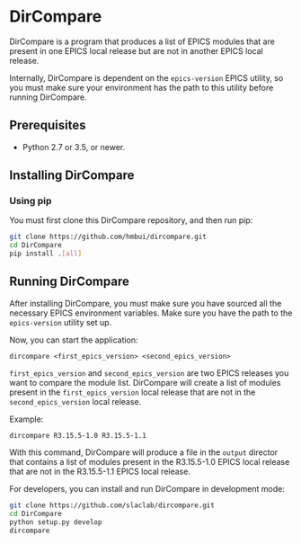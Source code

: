 # DirCompare

DirCompare is a program that produces a list of EPICS modules that are present in one EPICS local release but are not in another EPICS local release.

Internally, DirCompare is dependent on the ```epics-version``` EPICS utility, so you must make sure your environment has the path to this utility before running DirCompare.

## Prerequisites
* Python 2.7 or 3.5, or newer.

## Installing DirCompare
### Using pip
You must first clone this DirCompare repository, and then run pip:

```sh
git clone https://github.com/hmbui/dircompare.git
cd DirCompare
pip install .[all]
```

## Running DirCompare
After installing DirCompare, you must make sure you have sourced all the necessary EPICS environment variables. Make sure you have the path to the ```epics-version``` utility set up.

Now, you can start the application:

```dircompare <first_epics_version> <second_epics_version>```

```first_epics_version``` and ```second_epics_version``` are two EPICS releases you want to compare the module list. DirCompare will create a list of modules present in the ```first_epics_version``` local release that are not in the ```second_epics_version``` local release.

Example:

```dircompare R3.15.5-1.0 R3.15.5-1.1```

With this command, DirCompare will produce a file in the ```output``` director that contains a list of modules present in the R3.15.5-1.0 EPICS local release that are not in the R3.15.5-1.1 EPICS local release.

For developers, you can install and run DirCompare in development mode:

```sh
git clone https://github.com/slaclab/dircompare.git
cd DirCompare
python setup.py develop
dircompare
```

